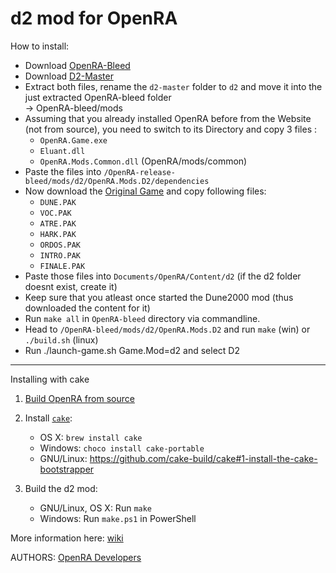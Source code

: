 # d2 mod for OpenRA

How to install:
  * Download [OpenRA-Bleed](https://github.com/OpenRA/OpenRA/archive/bleed.zip)
  * Download [D2-Master](https://github.com/OpenRA/d2/archive/master.zip)
  * Extract both files, rename the `d2-master` folder to `d2` and move it into the just extracted OpenRA-bleed folder  
  -> OpenRA-bleed/mods
  * Assuming that you already installed OpenRA before from the Website (not from source), you need to switch to its Directory and copy 3 files : 
    - `OpenRA.Game.exe`
    - `Eluant.dll`
    - `OpenRA.Mods.Common.dll` (OpenRA/mods/common)
  * Paste the files into `/OpenRA-release-bleed/mods/d2/OpenRA.Mods.D2/dependencies`
  * Now download the [Original Game](http://www.abandonia.com/en/games/36/Dune+II+-+The+Building+of+a+Dynasty.html) and copy following files: 
    - `DUNE.PAK`
    - `VOC.PAK`
    - `ATRE.PAK`
    - `HARK.PAK`
    - `ORDOS.PAK`
    - `INTRO.PAK`
    - `FINALE.PAK`
  * Paste those files into `Documents/OpenRA/Content/d2` (if the d2 folder doesnt exist, create it)
  * Keep sure that you atleast once started the Dune2000 mod (thus downloaded the content for it)
  * Run `make all` in `OpenRA-bleed` directory via commandline.
  * Head to `/OpenRA-bleed/mods/d2/OpenRA.Mods.D2` and run `make` (win) or `./build.sh` (linux)
  * Run ./launch-game.sh Game.Mod=d2 and select D2

-------------------------------------------------------------------------------------------------------------------------

Installing with cake

1. [Build OpenRA from source](https://github.com/OpenRA/OpenRA/wiki/Compiling)

2. Install [`cake`](http://cakebuild.net/):
   * OS X: `brew install cake`
   * Windows: `choco install cake-portable`
   * GNU/Linux: https://github.com/cake-build/cake#1-install-the-cake-bootstrapper

3. Build the d2 mod:
   * GNU/Linux, OS X: Run `make`
   * Windows: Run `make.ps1` in PowerShell


More information here: [wiki](https://github.com/OpenRA/d2/wiki)

AUTHORS:
[OpenRA Developers](https://github.com/OpenRA/OpenRA/blob/bleed/AUTHORS)
